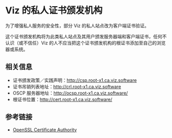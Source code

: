 # Viz 的私人证书颁发机构

为了增强私人服务的安全性，部分 Viz 的私人站点改为客户端证书验证。

这个证书颁发机构将为此类私人站点及其用户颁发服务器端和客户端证书，任何不认识（或不信任）Viz 的人不应当把这个证书颁发机构的根证书添加至自己的浏览器或系统。

## 相关信息

* 证书颁发政策／实践声明：http://csp.root-x1.ca.viz.software
* 证书吊销列表地址：http://crl.root-x1.ca.viz.software
* OSCP 服务器地址：http://ocsp.root-x1.ca.viz.software/
* 根证书位置：http://cert.root-x1.ca.viz.software/

## 参考链接

* [OpenSSL Certificate Authority][1]

[1]: https://jamielinux.com/docs/openssl-certificate-authority/
